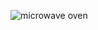 
![microwave oven](https://user-images.githubusercontent.com/87614111/154779247-0449cb02-ce74-42a7-8595-2619907966f8.jpg)
